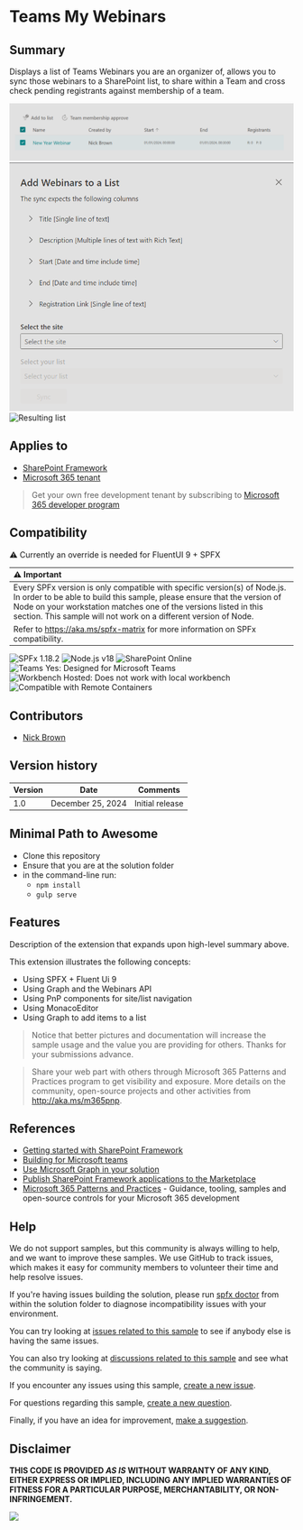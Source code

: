 # Teams My Webinars

## Summary

Displays a list of Teams Webinars you are an organizer of, allows you to sync those webinars to a SharePoint list, to share within a Team and cross check pending registrants against membership of a team.

![main screenshot](./assets/Screenshot%202023-12-25-main.png)
![add to list screenshot](./assets/Screenshot%202023-12-25-addtolist.png)
![Resulting list](./assets/Screenshot%202023-12-25-list.png)

## Applies to

- [SharePoint Framework](https://aka.ms/spfx)
- [Microsoft 365 tenant](https://docs.microsoft.com/en-us/sharepoint/dev/spfx/set-up-your-developer-tenant)

> Get your own free development tenant by subscribing to [Microsoft 365 developer program](https://aka.ms/m365/devprogram)

## Compatibility

⚠️ Currently an override is needed for FluentUI 9 + SPFX

| :warning: Important          |
|:---------------------------|
| Every SPFx version is only compatible with specific version(s) of Node.js. In order to be able to build this sample, please ensure that the version of Node on your workstation matches one of the versions listed in this section. This sample will not work on a different version of Node.|
|Refer to <https://aka.ms/spfx-matrix> for more information on SPFx compatibility.   |

![SPFx 1.18.2](https://img.shields.io/badge/SPFx-1.18.2-green.svg)
![Node.js v18](https://img.shields.io/badge/Node.js-v18-green.svg)
![SharePoint Online](https://img.shields.io/badge/SharePoint-Online-yellow.svg)
![Teams Yes: Designed for Microsoft Teams](https://img.shields.io/badge/Teams-Yes-green.svg "Designed for Microsoft Teams")
![Workbench Hosted: Does not work with local workbench](https://img.shields.io/badge/Workbench-Hosted-yellow.svg "Does not work with local workbench")
![Compatible with Remote Containers](https://img.shields.io/badge/Remote%20Containers-Compatible-green.svg)

## Contributors

- [Nick Brown](https://github.com/techienickb)

## Version history

| Version | Date              | Comments        |
| ------- | ----------------- | --------------- |
| 1.0     | December 25, 2024 | Initial release |


## Minimal Path to Awesome

- Clone this repository
- Ensure that you are at the solution folder
- in the command-line run:
  - `npm install`
  - `gulp serve`

## Features

Description of the extension that expands upon high-level summary above.

This extension illustrates the following concepts:

- Using SPFX + Fluent Ui 9
- Using Graph and the Webinars API
- Using PnP components for site/list navigation
- Using MonacoEditor
- Using Graph to add items to a list

> Notice that better pictures and documentation will increase the sample usage and the value you are providing for others. Thanks for your submissions advance.

> Share your web part with others through Microsoft 365 Patterns and Practices program to get visibility and exposure. More details on the community, open-source projects and other activities from http://aka.ms/m365pnp.

## References

- [Getting started with SharePoint Framework](https://docs.microsoft.com/en-us/sharepoint/dev/spfx/set-up-your-developer-tenant)
- [Building for Microsoft teams](https://docs.microsoft.com/en-us/sharepoint/dev/spfx/build-for-teams-overview)
- [Use Microsoft Graph in your solution](https://docs.microsoft.com/en-us/sharepoint/dev/spfx/web-parts/get-started/using-microsoft-graph-apis)
- [Publish SharePoint Framework applications to the Marketplace](https://docs.microsoft.com/en-us/sharepoint/dev/spfx/publish-to-marketplace-overview)
- [Microsoft 365 Patterns and Practices](https://aka.ms/m365pnp) - Guidance, tooling, samples and open-source controls for your Microsoft 365 development

## Help

We do not support samples, but this community is always willing to help, and we want to improve these samples. We use GitHub to track issues, which makes it easy for  community members to volunteer their time and help resolve issues.

If you're having issues building the solution, please run [spfx doctor](https://pnp.github.io/cli-microsoft365/cmd/spfx/spfx-doctor/) from within the solution folder to diagnose incompatibility issues with your environment.

You can try looking at [issues related to this sample](https://github.com/pnp/sp-dev-fx-webparts/issues?q=label%3A%22sample%3A%20react-teams-my-webinars%22) to see if anybody else is having the same issues.

You can also try looking at [discussions related to this sample](https://github.com/pnp/sp-dev-fx-webparts/discussions?discussions_q=react-teams-my-webinars) and see what the community is saying.

If you encounter any issues using this sample, [create a new issue](https://github.com/pnp/sp-dev-fx-webparts/issues/new?assignees=&labels=Needs%3A+Triage+%3Amag%3A%2Ctype%3Abug-suspected%2Csample%3A%20react-teams-my-webinars&template=bug-report.yml&sample=react-teams-my-webinars&authors=@techienickb&title=react-teams-my-webinars%20-%20).

For questions regarding this sample, [create a new question](https://github.com/pnp/sp-dev-fx-webparts/issues/new?assignees=&labels=Needs%3A+Triage+%3Amag%3A%2Ctype%3Aquestion%2Csample%3A%20react-teams-my-webinars&template=question.yml&sample=react-teams-my-webinars&authors=@techienickb&title=react-teams-my-webinars%20-%20).

Finally, if you have an idea for improvement, [make a suggestion](https://github.com/pnp/sp-dev-fx-webparts/issues/new?assignees=&labels=Needs%3A+Triage+%3Amag%3A%2Ctype%3Aenhancement%2Csample%3A%20react-teams-my-webinars&template=suggestion.yml&sample=react-teams-my-webinars&authors=@techienickb&title=react-teams-my-webinars%20-%20).

## Disclaimer

**THIS CODE IS PROVIDED *AS IS* WITHOUT WARRANTY OF ANY KIND, EITHER EXPRESS OR IMPLIED, INCLUDING ANY IMPLIED WARRANTIES OF FITNESS FOR A PARTICULAR PURPOSE, MERCHANTABILITY, OR NON-INFRINGEMENT.**

<img src="https://m365-visitor-stats.azurewebsites.net/sp-dev-fx-webparts/samples/react-teams-my-webinars" />
